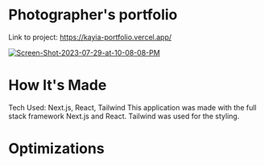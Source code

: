 # Photographer's portfolio

Link to project: https://kayia-portfolio.vercel.app/

<a href="https://ibb.co/j33fnr3"><img src="https://i.ibb.co/YffQHLf/Screen-Shot-2023-07-29-at-10-08-08-PM.png" alt="Screen-Shot-2023-07-29-at-10-08-08-PM" border="0"></a>


# How It's Made

Tech Used: Next.js, React, Tailwind
This application was made with the full stack framework Next.js and React. Tailwind was used for the styling.
# Optimizations
